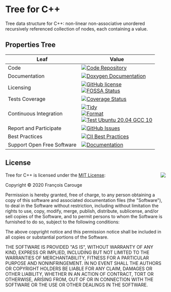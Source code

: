 Tree for C++
============

Tree data structure for C++: non-linear non-associative unordered recursively referenced collection of nodes, each containing a value.

## Properties Tree

| Leaf | Value |
| --- | --- |
| Code | [![Code Repository](https://img.shields.io/badge/repository-%F0%9F%94%97-brightgreen)](https://github.com/FrancoisCarouge/Tree) |
| Documentation | [![Doxygen Documentation](https://img.shields.io/badge/documentation-%F0%9F%94%97-brightgreen)](https://francoiscarouge.github.io/Tree/) |
| Licensing | [![GitHub license](https://img.shields.io/github/license/francoiscarouge/tree)](https://raw.githubusercontent.com/francoiscarouge/tree/develop/LICENSE.txt) <br> [![FOSSA Status](https://app.fossa.com/api/projects/git%2Bgithub.com%2FFrancoisCarouge%2FTree.svg?type=shield)](https://app.fossa.com/projects/git%2Bgithub.com%2FFrancoisCarouge%2FTree?ref=badge_shield) |
| Tests Coverage | [![Coverage Status](https://coveralls.io/repos/github/FrancoisCarouge/Tree/badge.svg?branch=develop)](https://coveralls.io/github/FrancoisCarouge/Tree?branch=develop) |
| Continuous Integration | [![Tidy](https://github.com/FrancoisCarouge/Tree/workflows/Tidy/badge.svg)](https://github.com/FrancoisCarouge/Tree/actions?query=workflow%3ATidy+branch%3Adevelop) <br> [![Format](https://github.com/FrancoisCarouge/Tree/workflows/Format/badge.svg)](https://github.com/FrancoisCarouge/Tree/actions?query=workflow%3AFormat+branch%3Adevelop) <br> [![Test Ubuntu 20.04 GCC 10](https://github.com/FrancoisCarouge/Tree/workflows/Test%20Ubuntu%2020.04%20GCC%2010/badge.svg)](https://github.com/FrancoisCarouge/Tree/actions?query=workflow%3A%22Test+Ubuntu+20.04+GCC+10%22+branch%3Adevelop) |
| Report and Participate | [![GitHub Issues](https://img.shields.io/github/issues-raw/francoiscarouge/tree)](https://github.com/francoiscarouge/tree/issues) |
| Best Practices | [![CII Best Practices](https://bestpractices.coreinfrastructure.org/projects/4221/badge)](https://bestpractices.coreinfrastructure.org/projects/4221) |
| Support Open Free Software | [![Documentation](https://img.shields.io/badge/sponsor-%F0%9F%92%B2-brightgreen)](http://paypal.me/francoiscarouge) |

## License

<img align="right" src="http://opensource.org/trademarks/opensource/OSI-Approved-License-100x137.png">

Tree for C++ is licensed under the [MIT License](http://opensource.org/licenses/MIT):

Copyright &copy; 2020 François Carouge

Permission is hereby granted, free of charge, to any person obtaining a copy of this software and associated documentation files (the "Software"), to deal in the Software without restriction, including without limitation the rights to use, copy, modify, merge, publish, distribute, sublicense, and/or sell copies of the Software, and to permit persons to whom the Software is furnished to do so, subject to the following conditions:

The above copyright notice and this permission notice shall be included in all copies or substantial portions of the Software.

THE SOFTWARE IS PROVIDED "AS IS", WITHOUT WARRANTY OF ANY KIND, EXPRESS OR IMPLIED, INCLUDING BUT NOT LIMITED TO THE WARRANTIES OF MERCHANTABILITY, FITNESS FOR A PARTICULAR PURPOSE AND NONINFRINGEMENT. IN NO EVENT SHALL THE AUTHORS OR COPYRIGHT HOLDERS BE LIABLE FOR ANY CLAIM, DAMAGES OR OTHER LIABILITY, WHETHER IN AN ACTION OF CONTRACT, TORT OR OTHERWISE, ARISING FROM, OUT OF OR IN CONNECTION WITH THE SOFTWARE OR THE USE OR OTHER DEALINGS IN THE SOFTWARE.
